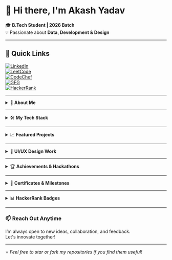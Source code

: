 # 👋 Hi there, I'm Akash Yadav  

🎓 **B.Tech Student | 2026 Batch**  
💡 Passionate about **Data, Development & Design**

---

## 🔗 Quick Links  
[![LinkedIn](https://img.shields.io/badge/LinkedIn-Connect-blue?style=for-the-badge&logo=linkedin)](https://www.linkedin.com/in/akash-yadav-37088324b)  
[![LeetCode](https://img.shields.io/badge/LeetCode-Profile-orange?style=flat-square&logo=leetcode)](https://leetcode.com/Akash8922/)  
[![CodeChef](https://img.shields.io/badge/CodeChef-User%20Profile-blueviolet?style=flat-square&logo=codechef)](https://www.codechef.com/users/akash4400)  
[![GFG](https://img.shields.io/badge/GeeksforGeeks-User%20Profile-brightgreen?style=flat-square&logo=geeksforgeeks)](https://www.geeksforgeeks.org/user/akash6212/)  
[![HackerRank](https://img.shields.io/badge/HackerRank-Profile-darkgreen?style=flat-square&logo=hackerrank)](https://www.hackerrank.com/yaduvanshi965169)

---

<details>
<summary>🚀 <strong>About Me</strong></summary>

- 🎓 **Student at Maharana Pratap Engineering College**  
- 🌱 Currently exploring **AI**, **Full-Stack Dev**, **Big Data**, and **Data Analytics**
- 🛠 Love solving problems and building impactful projects
- 💬 Open to collaboration and open-source contributions

</details>

---

<details>
<summary>🛠️ <strong>My Tech Stack</strong></summary>

### 💻 Languages
`Python` | `JavaScript` | `C++` | `C` | `HTML/CSS` | `SQL`

### 📊 Data & BI Tools  
Power BI | Big Data | SQL | Excel | Data Modeling

### 🧰 Tools & Frameworks  
Git | VS Code | Figma | Canva | Adobe XD

### 🌐 Frontend  
HTML5 | CSS3 | JS | Responsive Web Design

### 🧠 Others  
Problem Solving | UI/UX Design | Wireframing | Prototyping

</details>

---

<details>
<summary>📈 <strong>Featured Projects</strong></summary>

| Project | Description | Tech Used | Status |
|--------|-------------|-----------|--------|
| 📊 **Power BI Sales Dashboard** | Sales performance & KPIs | Power BI | ✅ Deployed |
| 🚕 **Ola Dashboard** | Ride data analysis | Power BI | 📊 Insightful |
| 🛒 **Blinkit Order Dashboard** | Product & customer trends | Power BI | ⚡ Real-Time |
| 🎧 **Spotify Clone Page** | UI clone of landing page | HTML, CSS | 📱 Responsive |
| 🏥 **Hospital Management Website + Analytics** | Full-stack website + data insights | HTML, JS, SQL, Power BI | 🚀 Full Project |

</details>

---

<details>
<summary>🎨 <strong>UI/UX Design Work</strong></summary>

| Project | Description | Tools | Status |
|--------|-------------|-------|--------|
| ✨ [Landing Page UI](https://www.figma.com/proto/ODOIz4MdGeJEvnUTzakxpj/Untitled?page-id=0%3A1&node-id=1-2&p=f&t=Xz6QUzJmqM4Tj2V8-0&scaling=min-zoom&content-scaling=fixed) | Responsive, modern UI | Figma | 🔗 Preview |

</details>

---

<details>
<summary>🏆 <strong>Achievements & Hackathons</strong></summary>

| Event | Organization |
|-------|--------------|
| 🏆 Rethink Ideathon | IIT Hyderabad |
| 💡 Prod-E-G Hackathon | L'Aventure DSEU |
| 🚀 Parul Hack Verse | Parul University |
| 🧠 Aptitude Challenge | - |
| 🌐 WebBuzz Hackathon | Cybercage |

</details>

---

<details>
<summary>📜 <strong>Certificates & Milestones</strong></summary>

| Certificate | Issuer | Status |
|------------|--------|--------|
| Data Analytics | GUVI & HCL | ✅ Certified |
| Big Data | GUVI & HCL | ✅ Certified |
| CSS Course | Great Learning | ✅ Certified |
| C++ (5⭐) | HackerRank | ✅ |
| SQL (4⭐) | HackerRank | ✅ |
| Python (4⭐) | HackerRank | ✅ |
| Data Analytics Simulation | Deloitte | ✅ |
| Data Visualization | Tata | ✅ |

</details>

---

<details>
<summary>📊 <strong>HackerRank Badges</strong></summary>

<p align="center">
  <a href="https://www.hackerrank.com/profile/yaduvanshi965169">
    <img src="https://img.shields.io/badge/HackerRank-C++%20(5%20Star)-brightgreen?style=flat-square&logo=hackerrank" />
  </a>
  <a href="https://www.hackerrank.com/profile/yaduvanshi965169">
    <img src="https://img.shields.io/badge/HackerRank-SQL%20(4%20Star)-blue?style=flat-square&logo=hackerrank" />
  </a>
  <a href="https://www.hackerrank.com/profile/yaduvanshi965169">
    <img src="https://img.shields.io/badge/HackerRank-Python%20(4%20Star)-yellow?style=flat-square&logo=hackerrank" />
  </a>
</p>


</details>

---

### 📫 Reach Out Anytime  
I’m always open to new ideas, collaboration, and feedback.  
Let's innovate together!

---

⭐ *Feel free to star or fork my repositories if you find them useful!*
